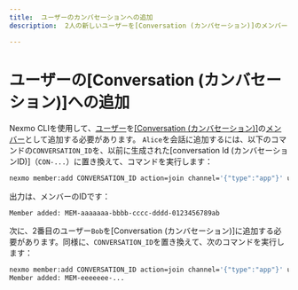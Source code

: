 ```yaml
---
title:  ユーザーのカンバセーションへの追加
description:  2人の新しいユーザーを[Conversation (カンバセーション)]のメンバーとして追加する

---
```


ユーザーの[Conversation (カンバセーション)]への追加
========================================

Nexmo CLIを使用して、[ユーザー](/conversation/concepts/user)を[[Conversation (カンバセーション)]](/conversation/concepts/member)の[メンバー](/conversation/concepts/conversation)として追加する必要があります。
`Alice`を会話に追加するには、以下のコマンドの`CONVERSATION_ID`を、以前に生成された[conversation Id (カンバセーションID)]（`CON-...`）に置き換えて、コマンドを実行します：

```sh
nexmo member:add CONVERSATION_ID action=join channel='{"type":"app"}' user_name=Alice
```

出力は、メンバーのIDです：

    Member added: MEM-aaaaaaa-bbbb-cccc-dddd-0123456789ab

次に、2番目のユーザー`Bob`を[Conversation (カンバセーション)]に追加する必要があります。同様に、`CONVERSATION_ID`を置き換えて、次のコマンドを実行します：

```sh
nexmo member:add CONVERSATION_ID action=join channel='{"type":"app"}' user_name=Bob
Member added: MEM-eeeeeee-...
```

